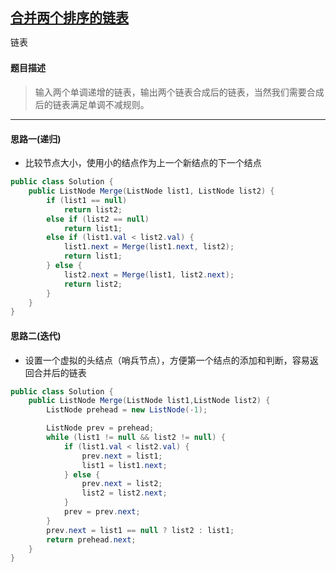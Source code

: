 ## [合并两个排序的链表](https://www.nowcoder.com/practice/d8b6b4358f774294a89de2a6ac4d9337)

<code style="color: var(--vscode-textPreformat-foreground); font-family: Menlo, Monaco, Consolas, &quot;Droid Sans Mono&quot;, &quot;Courier New&quot;, monospace, &quot;Droid Sans Fallback&quot;; font-size: 14px; line-height: 19px;">链表</code>

#### 题目描述

> 输入两个单调递增的链表，输出两个链表合成后的链表，当然我们需要合成后的链表满足单调不减规则。

---

#### 思路一(递归)
* 比较节点大小，使用小的结点作为上一个新结点的下一个结点
```java
public class Solution {
    public ListNode Merge(ListNode list1, ListNode list2) {
        if (list1 == null)
            return list2;
        else if (list2 == null)
            return list1;
        else if (list1.val < list2.val) {
            list1.next = Merge(list1.next, list2);
            return list1;
        } else {
            list2.next = Merge(list1, list2.next);
            return list2;
        }
    }
}
```
#### 思路二(迭代)
* 设置一个虚拟的头结点（哨兵节点），方便第一个结点的添加和判断，容易返回合并后的链表
```java
public class Solution {
    public ListNode Merge(ListNode list1,ListNode list2) {
        ListNode prehead = new ListNode(-1);

        ListNode prev = prehead;
        while (list1 != null && list2 != null) {
            if (list1.val < list2.val) {
                prev.next = list1;
                list1 = list1.next;
            } else {
                prev.next = list2;
                list2 = list2.next;
            }
            prev = prev.next;
        }
        prev.next = list1 == null ? list2 : list1;
        return prehead.next;
    }
}
```
